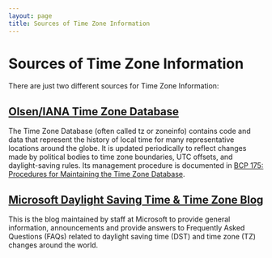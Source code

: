 ```yaml
---
layout: page
title: Sources of Time Zone Information
---
```


# Sources of Time Zone Information

There are just two different sources for Time Zone Information:

## [Olsen/IANA Time Zone Database](https://www.iana.org/time-zones)

The Time Zone Database (often called tz or zoneinfo) contains code and data that represent the history of local time for many representative locations around the globe. It is updated periodically to reflect changes made by political bodies to time zone boundaries, UTC offsets, and daylight-saving rules. Its management procedure is documented in [BCP 175: Procedures for Maintaining the Time Zone Database](https://tools.ietf.org/html/rfc6557).

## [Microsoft Daylight Saving Time & Time Zone Blog ](https://blogs.technet.microsoft.com/dst2007/)

This is the blog maintained by staff at Microsoft to provide general information, announcements and provide answers to Frequently Asked Questions (FAQs) related to daylight saving time (DST) and time zone (TZ) changes around the world.
